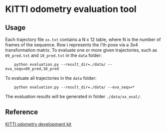 # KITTI odometry evaluation tool

## Usage

Each trajectory file `xx.txt` contains a N x 12 table, where N is the number of frames of the sequence. Row i represents the i'th pose via a 3x4 transformation matrix.
To evaluate one or more given trajectories, such as `09_pred.txt` and `10_pred.txt`  in the `data` folder:

        python evaluation.py --result_dir=./data/ --eva_seqs=09_pred,10_pred 

To evaluate all trajectories in the `data` folder:

        python evaluation.py --result_dir=./data/ --eva_seqs=* 

The evaluation results will be generated in folder `./data/xx_eval/`. 

## Reference
<a href="http://www.cvlibs.net/datasets/kitti/eval_odometry.php" target="_blank">KITTI odometry development kit</a>
